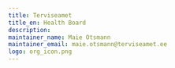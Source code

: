 ```yaml
---
title: Terviseamet
title_en: Health Board
description:
maintainer_name: Maie Otsmann
maintainer_email: maie.otsmann@terviseamet.ee
logo: org_icon.png
---
```

